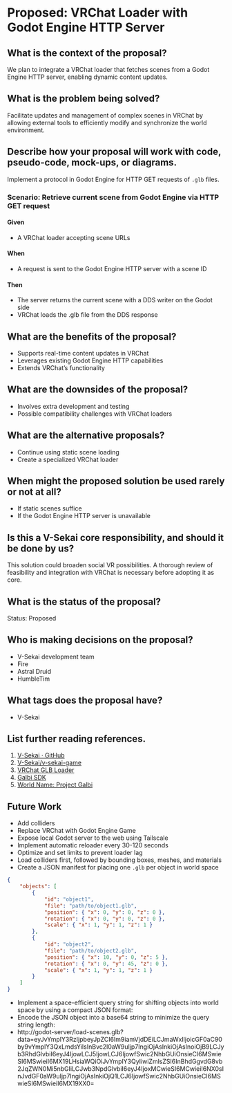 # Proposed: VRChat Loader with Godot Engine HTTP Server

## What is the context of the proposal?

We plan to integrate a VRChat loader that fetches scenes from a Godot Engine HTTP server, enabling dynamic content updates.

## What is the problem being solved?

Facilitate updates and management of complex scenes in VRChat by allowing external tools to efficiently modify and synchronize the world environment.

## Describe how your proposal will work with code, pseudo-code, mock-ups, or diagrams.

Implement a protocol in Godot Engine for HTTP GET requests of `.glb` files.

### Scenario: Retrieve current scene from Godot Engine via HTTP GET request

#### Given

- A VRChat loader accepting scene URLs

#### When

- A request is sent to the Godot Engine HTTP server with a scene ID

#### Then

- The server returns the current scene with a DDS writer on the Godot side
- VRChat loads the .glb file from the DDS response

## What are the benefits of the proposal?

- Supports real-time content updates in VRChat
- Leverages existing Godot Engine HTTP capabilities
- Extends VRChat’s functionality

## What are the downsides of the proposal?

- Involves extra development and testing
- Possible compatibility challenges with VRChat loaders

## What are the alternative proposals?

- Continue using static scene loading
- Create a specialized VRChat loader

## When might the proposed solution be used rarely or not at all?

- If static scenes suffice
- If the Godot Engine HTTP server is unavailable

## Is this a V-Sekai core responsibility, and should it be done by us?

This solution could broaden social VR possibilities. A thorough review of feasibility and integration with VRChat is necessary before adopting it as core.

## What is the status of the proposal?

Status: Proposed <!-- Draft | Proposed | Rejected | Accepted | Deprecated | Superseded by -->

## Who is making decisions on the proposal?

- V-Sekai development team
- Fire
- Astral Druid
- HumbleTim

## What tags does the proposal have?

- V-Sekai

## List further reading references.

1. [V-Sekai · GitHub](https://github.com/v-sekai)
2. [V-Sekai/v-sekai-game](https://github.com/v-sekai/v-sekai-game)
3. [VRChat GLB Loader](https://github.com/vr-voyage/vrchat-glb-loader)
4. [Galbi SDK](https://galbi-sdk-docs.pages.dev/en/)
5. [World Name: Project Galbi](https://vrchat.com/home/launch?worldId=wrld_068ed758-68b1-40bc-b647-f54c3b3d92fc)

## Future Work

- Add colliders
- Replace VRChat with Godot Engine Game
- Expose local Godot server to the web using Tailscale
- Implement automatic reloader every 30-120 seconds
- Optimize and set limits to prevent loader lag
- Load colliders first, followed by bounding boxes, meshes, and materials
- Create a JSON manifest for placing one `.glb` per object in world space
```json
{
    "objects": [
        {
            "id": "object1",
            "file": "path/to/object1.glb",
            "position": { "x": 0, "y": 0, "z": 0 },
            "rotation": { "x": 0, "y": 0, "z": 0 },
            "scale": { "x": 1, "y": 1, "z": 1 }
        },
        {
            "id": "object2",
            "file": "path/to/object2.glb",
            "position": { "x": 10, "y": 0, "z": 5 },
            "rotation": { "x": 0, "y": 45, "z": 0 },
            "scale": { "x": 1, "y": 1, "z": 1 }
        }
    ]
}
```
- Implement a space-efficient query string for shifting objects into world space by using a compact JSON format:
- Encode the JSON object into a base64 string to minimize the query string length:
- http://godot-server/load-scenes.glb?data=eyJvYmplY3RzIjpbeyJpZCI6Im9iamVjdDEiLCJmaWxlIjoicGF0aC90by9vYmplY3QxLmdsYiIsInBvc2l0aW9uIjp7IngiOjAsInkiOjAsInoiOjB9LCJyb3RhdGlvbiI6eyJ4IjowLCJ5IjowLCJ6IjowfSwic2NhbGUiOnsieCI6MSwieSI6MSwieiI6MX19LHsiaWQiOiJvYmplY3QyIiwiZmlsZSI6InBhdGgvdG8vb2JqZWN0Mi5nbGIiLCJwb3NpdGlvbiI6eyJ4IjoxMCwieSI6MCwieiI6NX0sInJvdGF0aW9uIjp7IngiOjAsInkiOjQ1LCJ6IjowfSwic2NhbGUiOnsieCI6MSwieSI6MSwieiI6MX19XX0=